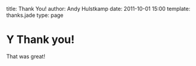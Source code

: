 title: Thank You!
author: Andy Hulstkamp
date: 2011-10-01 15:00
template: thanks.jade
type: page

<h1><span class="modernpic">Y</span> Thank you!</h1>

That was great!